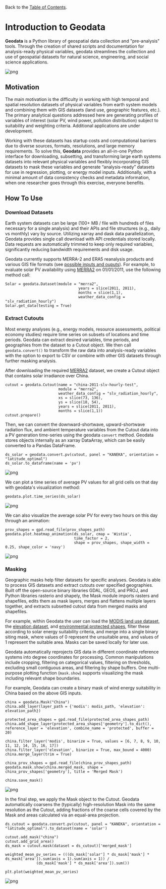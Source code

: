 Back to the [Table of Contents](https://github.com/east-winds/geodata/blob/master/doc/general/tableofcontents.md).

# Introduction to Geodata

**Geodata** is a Python library of geospatial data collection and "pre-analysis" tools. Through the creation of shared scripts and documentation for analysis-ready physical variables, geodata streamlines the collection and use of geospatial datasets for natural science, engineering, and social science applications.

![png](https://github.com/east-winds/geodata/blob/master/images/geodata_workflow_chart.png)

## Motivation

The main motivation is the difficulty in working with high temporal and spatial resolution datasets of physical variables from earth system models and combining them with GIS datasets (land use, geographic features, etc.). The primary analytical questions addressed here are generating profiles of variables of interest (solar PV, wind power, pollution distribution) subject to suitability and weighting criteria. Additional applications are under development.

Working with these datasets has startup costs and computational barriers due to diverse sources, formats, resolutions, and large memory requirements. To solve this, **Geodata** provides an all-in-one Python interface for downloading, subsetting, and transforming large earth systems datasets into relevant physical variables and flexibly incorporating GIS datasets to mask these variables and generate “analysis-ready” datasets for use in regression, plotting, or energy model inputs. Additionally, with a minimal amount of data consistency checks and metadata information, when one researcher goes through this exercise, everyone benefits.


## How To Use

### Download Datasets

Earth system datasets can be large (100+ MB / file with hundreds of files necessary for a single analysis) and their APIs and file structures (e.g., daily vs monthly) vary by source. Utilizing xarray and dask data parallelization, Geodata provides single call download with API credentials stored locally. Data requests are automatically trimmed to keep only required variables, significantly reducing bandwidth requirements and disk usage.

Geodata currently supports MERRA-2 and ERA5 reanalysis products and various GIS file formats (see [possible inputs and ouputs](https://github.com/east-winds/geodata/blob/master/doc/general/input_output.md)). For example, to evaluate solar PV availability using [MERRA2](https://www.google.com/url?q=https://disc.gsfc.nasa.gov/datasets/M2T1NXRAD_5.12.4/summary&sa=D&source=docs&ust=1646032882397245&usg=AOvVaw1WJVA5CNhT-7x_XWIA58o5) on 01/01/2011, use the following method call:

```
Solar = geodata.Dataset(module = "merra2", 
                                 years = slice(2011, 2011),
                                 months = slice(1,1),
                                 weather_data_config = "slv_radiation_hourly")
Solar.get_data(testing = True)
```

### Extract Cutouts

Most energy analyses (e.g., energy models, resource assessments, political economy studies) require time series on subsets of locations and time periods. Geodata can extract desired variables, time periods, and geographies from the dataset to a Cutout object. We then call `geodata.convert()` to transform the raw data into analysis-ready variables with the option to export to CSV or combine with other GIS datasets through further masking analysis.

After downloading the required [MERRA2](https://www.google.com/url?q=https://disc.gsfc.nasa.gov/datasets/M2T1NXRAD_5.12.4/summary&sa=D&source=docs&ust=1646032882397245&usg=AOvVaw1WJVA5CNhT-7x_XWIA58o5) dataset, we create a Cutout object that contains solar irradiance over China.

```
cutout = geodata.Cutout(name = "china-2011-slv-hourly-test",
                        module = "merra2",
                        weather_data_config = "slv_radiation_hourly",
                        xs = slice(73, 136), 
                        ys = slice(18, 54), 
                        years = slice(2011, 2011), 
                        months = slice(1,1))
cutout.prepare()
```

Then, we can convert the downward-shortwave, upward-shortwave radiation flux, and ambient temperature variables from the Cutout data into a PV generation time-series using the geodata `convert` method. Geodata stores objects internally as an xarray DataArray, which can be easily converted to a Pandas DataFrame.

```
ds_solar = geodata.convert.pv(cutout, panel = "KANEKA", orientation = "latitude_optimal")
ds_solar.to_dataframe(name = 'pv')
```
![png](https://github.com/east-winds/geodata/blob/master/images/example_output_dataframe.png)


We can plot a time series of average PV values for all grid cells on that day with geodata's visualization method:

```
geodata.plot.time_series(ds_solar)
```
![png](https://github.com/east-winds/geodata/blob/master/images/visualization/output_12_0.png)


We can also visualize the average solar PV for every two hours on this day through an animation:

```
prov_shapes = gpd.read_file(prov_shapes_path)
geodata.plot.heatmap_animation(ds_solar, cmap = 'Wistia', 
                               time_factor = 2, 
                               shape = prov_shapes, shape_width = 0.25, shape_color = 'navy')
```
![png](https://github.com/east-winds/geodata/blob/master/images/visualization/pv_animation.gif)



### Masking

Geographic masks help filter datasets for specific analyses. Geodata is able to process GIS datasets and extract cutouts over specified geographies. Built off the open-source binary libraries GDAL, GEOS, and PROJ, and Python libraries rasterio and shapely, the Mask module imports rasters and shapefiles, edits them as mask layers, merges and flattens multiple layers together, and extracts subsetted cutout data from merged masks and shapefiles.

For example, within Geodata the user can load the [MODIS land use dataset](https://developers.google.com/earth-engine/datasets/catalog/MODIS_006_MCD12Q1#bands), the [elevation dataset](https://developers.google.com/earth-engine/datasets/catalog/CGIAR_SRTM90_V4?hl=en), and [environmental protected shapes](https://www.protectedplanet.net/country/CHN), filter these according to solar energy suitability criteria, and merge into a single binary siting mask, where values of 0 represent the unsuitable area, and values of 1 represent the suitable area. Masks can be saved locally for later use. 

Geodata automatically reprojects GIS data in different coordinate reference systems into degree coordinates for processing. Common manipulations include cropping, filtering on categorical values, filtering on thresholds, excluding small contiguous areas, and filtering by shape buffers. One multi-purpose plotting function (`mask.show`) supports visualizing the mask including relevant shape boundaries.

For example, Geodata can create a binary mask of wind energy suitability in China based on the above GIS inputs.

```
china = geodata.Mask("China")
china.add_layer(layer_path = {'modis': modis_path, 'elevation': elevation_path})

protected_area_shapes = gpd.read_file(protected_area_shapes_path)
china.add_shape_layer(protected_area_shapes['geometry'].to_dict(), reference_layer = 'elevation', combine_name = 'protected', buffer = 20)

china.filter_layer('modis', binarize = True, values = [6, 7, 8, 9, 10, 11, 12, 14, 15, 16, 17])
china.filter_layer('elevation', binarize = True, max_bound = 4000)
china.merge_layer(trim = True)

china_prov_shapes = gpd.read_file(china_prov_shapes_path)
geodata.mask.show(china.merged_mask, shape = china_prov_shapes['geometry'], title = 'Merged Mask')

china.save_mask()
```

![png](https://github.com/east-winds/geodata/blob/master/images/mask_workflow.png)


In the final step, we apply the Mask object to the Cutout. Geodata automatically coarsens the (typically) high-resolution Mask into the same resolution as the Cutout, adding fractions of the coarse cells covered by the Mask and areas calculated via an equal-area projection.


```
ds_cutout = geodata.convert.pv(cutout, panel = "KANEKA", orientation = "latitude_optimal").to_dataset(name = 'solar')

cutout.add_mask("china")
cutout.add_grid_area()
ds_mask = cutout.mask(dataset = ds_cutout)['merged_mask']

weighted_mean_pv_series = (((ds_mask['solar'] * ds_mask['mask'] * ds_mask['area']).sum(axis = 1).sum(axis = 1)) / 
              (ds_mask['mask'] * ds_mask['area']).sum())

plt.plot(weighted_mean_pv_series)
```

![png](https://github.com/east-winds/geodata/blob/master/images/mask_cutout_workflow.png)


